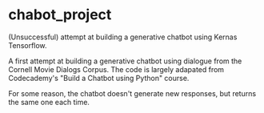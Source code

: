 # chabot_project
(Unsuccessful) attempt at building a generative chatbot using Kernas Tensorflow.

A first attempt at building a generative chatbot using dialogue from the Cornell Movie Dialogs Corpus. The code is largely adapated from Codecademy's "Build a Chatbot using 
Python" course. 

For some reason, the chatbot doesn't generate new responses, but returns the same one each time.
